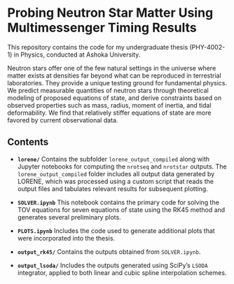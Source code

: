 # Probing Neutron Star Matter Using Multimessenger Timing Results

This repository contains the code for my undergraduate thesis (PHY-4002-1) in Physics, conducted at Ashoka University.

Neutron stars offer one of the few natural settings in the universe where matter exists at densities far beyond what can be reproduced in terrestrial laboratories. They provide a unique testing ground for fundamental physics. We predict measurable quantities of neutron stars through theoretical modeling of proposed equations of state, and derive constraints based on observed properties such as mass, radius, moment of inertia, and tidal deformability. We find that relatively stiffer equations of state are more favored by current observational data.

## Contents

* **`lorene/`**
  Contains the subfolder `lorene_output_compiled` along with Jupyter notebooks for computing the `nrotseq` and `nrotstar` outputs. The `lorene_output_compiled` folder includes all output data generated by LORENE, which was processed using a custom script that reads the output files and tabulates relevant results for subsequent plotting.

* **`SOLVER.ipynb`**
  This notebook contains the primary code for solving the TOV equations for seven equations of state using the RK45 method and generates several preliminary plots.

* **`PLOTS.ipynb`**
  Includes the code used to generate additional plots that were incorporated into the thesis.

* **`output_rk45/`**
  Contains the outputs obtained from `SOLVER.ipynb`.

* **`output_lsoda/`**
  Includes the outputs generated using SciPy’s `LSODA` integrator, applied to both linear and cubic spline interpolation schemes.

